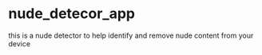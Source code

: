 # nude_detecor_app
 this is a nude detector to help identify and remove nude content from your device
